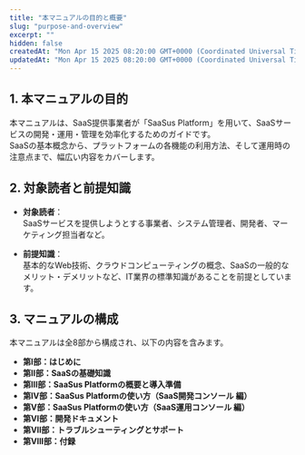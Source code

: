 ```yaml
---
title: "本マニュアルの目的と概要"
slug: "purpose-and-overview"
excerpt: ""
hidden: false
createdAt: "Mon Apr 15 2025 08:20:00 GMT+0000 (Coordinated Universal Time)"
updatedAt: "Mon Apr 15 2025 08:20:00 GMT+0000 (Coordinated Universal Time)"
---
```


## 1. 本マニュアルの目的

本マニュアルは、SaaS提供事業者が「SaaSus Platform」を用いて、SaaSサービスの開発・運用・管理を効率化するためのガイドです。  
SaaSの基本概念から、プラットフォームの各機能の利用方法、そして運用時の注意点まで、幅広い内容をカバーします。

## 2. 対象読者と前提知識

- **対象読者**：  
  SaaSサービスを提供しようとする事業者、システム管理者、開発者、マーケティング担当者など。

- **前提知識**：  
  基本的なWeb技術、クラウドコンピューティングの概念、SaaSの一般的なメリット・デメリットなど、IT業界の標準知識があることを前提としています。

## 3. マニュアルの構成

本マニュアルは全8部から構成され、以下の内容を含みます。

- **第I部：はじめに**  
- **第II部：SaaSの基礎知識**  
- **第III部：SaaSus Platformの概要と導入準備**  
- **第IV部：SaaSus Platformの使い方（SaaS開発コンソール 編）**  
- **第V部：SaaSus Platformの使い方（SaaS運用コンソール 編）**  
- **第VI部：開発ドキュメント**  
- **第VII部：トラブルシューティングとサポート**  
- **第VIII部：付録**